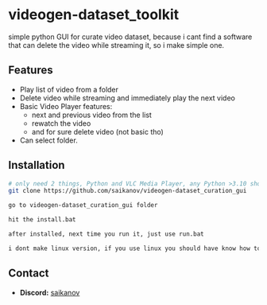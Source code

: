 # videogen-dataset_toolkit
simple python GUI for curate video dataset, because i cant find a software that can delete the video while streaming it, so i make simple one.

## Features
- Play list of video from a folder
- Delete video while streaming and immediately play the next video
- Basic Video Player features:
  - next and previous video from the list
  - rewatch the video
  - and for sure delete video (not basic tho)
- Can select folder.

## Installation
```bash
# only need 2 things, Python and VLC Media Player, any Python >3.10 should work.
git clone https://github.com/saikanov/videogen-dataset_curation_gui

go to videogen-dataset_curation_gui folder

hit the install.bat

after installed, next time you run it, just use run.bat

i dont make linux version, if you use linux you should have know how to use this gui tho.
```

## Contact
- **Discord:** [saikanov](https://discord.com/users/693444397055868948)
